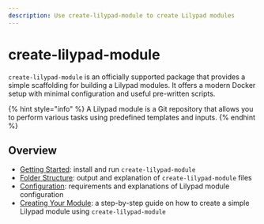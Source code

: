 ```yaml
---
description: Use create-lilypad-module to create Lilypad modules
---
```


# create-lilypad-module

`create-lilypad-module` is an officially supported package that provides a simple scaffolding for building a Lilypad modules. It offers a modern Docker setup with minimal configuration and useful pre-written scripts.

{% hint style="info" %}
A Lilypad module is a Git repository that allows you to perform various tasks using predefined templates and inputs.
{% endhint %}

## Overview

* [Getting Started](getting-started.md): install and run `create-lilypad-module`
* [Folder Structure](folder-structure.md): output and explanation of `create-lilypad-module` files
* [Configuration](configuration.md): requirements and explanations of Lilypad module configuration
* [Creating Your Module](creating-your-module.md): a step-by-step guide on how to create a simple Lilypad module using `create-lilypad-module`

